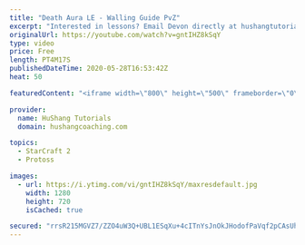 ```yaml
---
title: "Death Aura LE - Walling Guide PvZ"
excerpt: "Interested in lessons? Email Devon directly at hushangtutorials@outlook.com ------------------------------------------------------------------------------------------------------- Want to support HuShang Tutorials directly? Patreon is a website where you can contribute a monthly donation that will help"
originalUrl: https://youtube.com/watch?v=gntIHZ8kSqY
type: video
price: Free
length: PT4M17S
publishedDateTime: 2020-05-28T16:53:42Z
heat: 50

featuredContent: "<iframe width=\"800\" height=\"500\" frameborder=\"0\" src=\"https://www.youtube.com/embed/gntIHZ8kSqY\" allow=\"accelerometer; autoplay; encrypted-media; gyroscope; picture-in-picture\" allowfullscreen></iframe>"

provider:
  name: HuShang Tutorials
  domain: hushangcoaching.com

topics:
  - StarCraft 2
  - Protoss

images:
  - url: https://i.ytimg.com/vi/gntIHZ8kSqY/maxresdefault.jpg
    width: 1280
    height: 720
    isCached: true

secured: "rrsR215MGVZ7/ZZO4uW3Q+UBL1ESqXu+4cITnYsJnOkJHodofPaVqf2pCAsUhh9r8M094lbsAbEEcxs7nJq0NDRCKqJfH9l6fsXcC5Q8bSrTecYw+0Pq+ozKOJZXisMjgUqjqxZ+L/G+BXcJvRwlpovjKCJJq9Urz+ACpIJ1JeUI0WYpjmYHkp1h/PbHMMeG4CM+TmG1l8e4Ea/91QpagVHBtlu9qIO0bXjdSe7Ja/SfLLfQ1Dx/Fg6n9LToH5NsPWWBYdqs4GS2TLR+PjK6kPEOjgkozxW7/+EJEcjeYLUiLVFOJh2mq7ZDewFGG63AYiZLFQLQLqm2XyA92qVHdchvnoKqwAZiyoKgiNK051s9NhoZsGjelDv4KIHhwlKU32zStYfmgkBQXri+HZfxvnkRywiPoziHecfs5L+Ml58=;696UqL+2pytKX5jXUIFvBw=="
---
```


